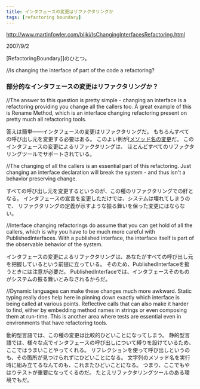 ```yaml
---
title: インタフェースの変更はリファクタリングか
tags: [refactoring boundary]
---
```


http://www.martinfowler.com/bliki/IsChangingInterfacesRefactoring.html

2007/9/2

[RefactoringBoundary]]のひとつ。

//Is changing the interface of part of the code a refactoring?

### 部分的なインタフェースの変更はリファクタリングか？

//The answer to this question is pretty simple - changing an interface is a refactoring providing you change all the callers too. A great example of this is Rename Method, which is an interface changing refactoring present on pretty much all refactoring tools.

答えは簡単——インタフェースの変更はリファクタリングだ。
もちろんすべての呼び出し元を変更する必要はある。
このよい例が[[メソッド名の変更](http://www.refactoring.com/catalog/renameMethod.html)だ。
このインタフェースの変更によるリファクタリングは、
ほとんどすべてのリファクタリングツールでサポートされている。

//The changing of all the callers is an essential part of this refactoring. Just changing an interface declaration will break the system - and thus isn't a behavior preserving change.

すべての呼び出し元を変更するというのが、この種のリファクタリングでの肝となる。
インタフェースの宣言を変更しただけでは、システムは壊れてしまうので、
リファクタリングの定義が示すような振る舞いを保った変更にはならない。

//Interface changing refactorings do assume that you can get hold of all the callers, which is why you have to be much more careful with PublishedInterfaces. With a published interface, the interface itself is part of the observable behavior of the system.

インタフェースの変更によるリファクタリングは、あなたがすべての呼び出し元を把握しているという前提に立っている。
そのため、PublishedInterfaceを扱うときには注意が必要だ。
PublishedInterfaceでは、インタフェースそのものがシステムの振る舞いとみなされるからだ。

//Dynamic languages can make these changes much more awkward. Static typing really does help here in pinning down exactly which interface is being called at various points. Reflective calls that can also make it harder to find, either by embedding method names in strings or even composing them at run-time. This is another area where tests are essential even in environments that have refactoring tools.

動的型言語では、この種の変更は比較的ひどいことになってしまう。
静的型言語では、様々な点でインタフェースの呼び出しについて縛りを設けているため、ここではうまいことやってくれる。
リフレクションを使って呼び出しというのも、その箇所が見つけられずにひどいことになる。
文字列のメソッド名を実行時に組み立てるなんてのも、これまたひどいことになる。
つまり、ここでもやはりテストが重要になってくるのだ。
たとえリファクタリングツールのある環境でもだ。
